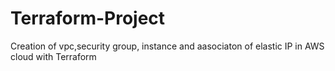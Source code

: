 # Terraform-Project
Creation of vpc,security group, instance and aasociaton of elastic IP in AWS cloud with Terraform
